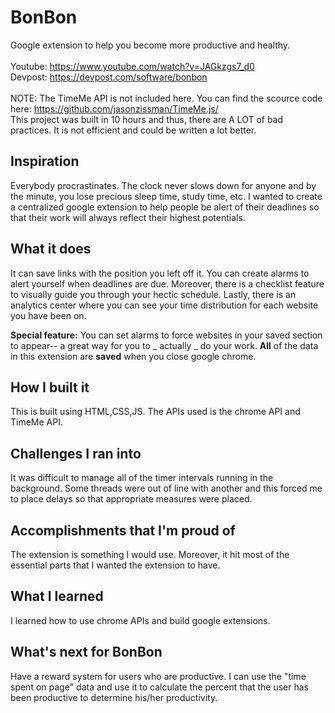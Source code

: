 # BonBon
Google extension to help you become more productive and healthy.<br><br>
Youtube: https://www.youtube.com/watch?v=JAGkzgs7_d0 <br>
Devpost: https://devpost.com/software/bonbon<br><br>
NOTE: The TimeMe API is not included here. You can find the scource code here: https://github.com/jasonzissman/TimeMe.js/<br>
This project was built in 10 hours and thus, there are A LOT of bad practices. It is not efficient and could be written a lot better.

## Inspiration
Everybody procrastinates. The clock never slows down for anyone and by the minute, you lose precious sleep time, study time, etc. I wanted to create a centralized google extension to help people be alert of their deadlines so that their work will always reflect their highest potentials.

## What it does
It can save links with the position you left off it. You can create alarms to alert yourself when deadlines are due. Moreover, there is a checklist feature to visually guide you through your hectic schedule. Lastly, there is an analytics center where you can see your time distribution for each website you have been on.

**Special feature:** You can set alarms to force websites in your saved section to appear-- a great way for you to _ actually _ do your work. **All** of the data in this extension are **saved** when you close google chrome.

## How I built it
This is built using HTML,CSS,JS.
The APIs used is the chrome API and TimeMe API.

## Challenges I ran into
It was difficult to manage all of the timer intervals running in the background. Some threads were out of line with another and this forced me to place delays so that appropriate measures were placed.

## Accomplishments that I'm proud of
The extension is something I would use. Moreover, it hit most of the essential parts that I wanted the extension to have.

## What I learned
I learned how to use chrome APIs and build google extensions.

## What's next for BonBon
Have a reward system for users who are productive. I can use the "time spent on page" data and use it to calculate the percent that the user has been productive to determine his/her productivity.
